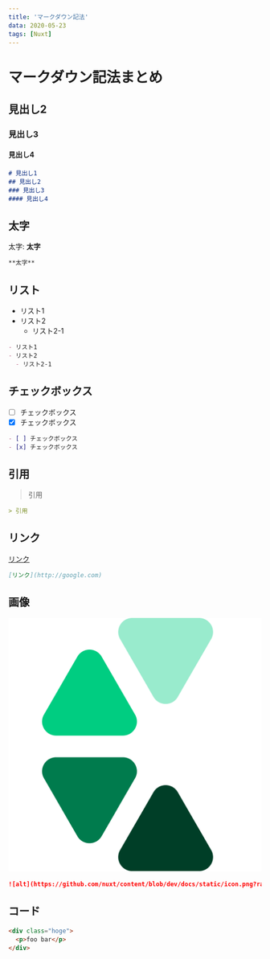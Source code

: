 ```yaml
---
title: 'マークダウン記法'
data: 2020-05-23
tags: [Nuxt]
---
```


# マークダウン記法まとめ

## 見出し2

### 見出し3

#### 見出し4

``` md
# 見出し1
## 見出し2
### 見出し3
#### 見出し4
```

## 太字

太字: **太字**

``` md
**太字**
```

## リスト

- リスト1
- リスト2
  - リスト2-1

``` md
- リスト1
- リスト2
  - リスト2-1
```

## チェックボックス

- [ ] チェックボックス
- [x] チェックボックス

``` md
- [ ] チェックボックス
- [x] チェックボックス
```

## 引用

> 引用

``` md
> 引用
```

## リンク

[リンク](http://google.com)

``` md
[リンク](http://google.com)
```

## 画像

![alt](https://github.com/nuxt/content/blob/dev/docs/static/icon.png?raw=true)

``` md
![alt](https://github.com/nuxt/content/blob/dev/docs/static/icon.png?raw=true)
```

## コード

``` html
<div class="hoge">
  <p>foo bar</p>
</div>
```
